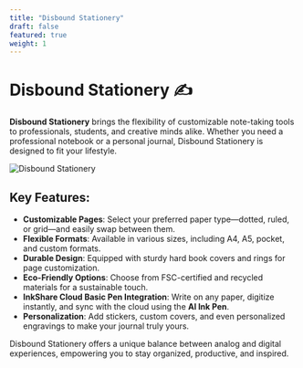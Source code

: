 ```yaml
---
title: "Disbound Stationery"
draft: false
featured: true
weight: 1
---
```


# Disbound Stationery ✍️

**Disbound Stationery** brings the flexibility of customizable note-taking tools to professionals, students, and creative minds alike. Whether you need a professional notebook or a personal journal, Disbound Stationery is designed to fit your lifestyle.

<!--more-->

![Disbound Stationery](/images/illustrations/study-from-books.svg)

## Key Features:

- **Customizable Pages**: Select your preferred paper type—dotted, ruled, or grid—and easily swap between them.
- **Flexible Formats**: Available in various sizes, including A4, A5, pocket, and custom formats.
- **Durable Design**: Equipped with sturdy hard book covers and rings for page customization.
- **Eco-Friendly Options**: Choose from FSC-certified and recycled materials for a sustainable touch.
- **InkShare Cloud Basic Pen Integration**: Write on any paper, digitize instantly, and sync with the cloud using the **AI Ink Pen**.
- **Personalization**: Add stickers, custom covers, and even personalized engravings to make your journal truly yours.

Disbound Stationery offers a unique balance between analog and digital experiences, empowering you to stay organized, productive, and inspired.
